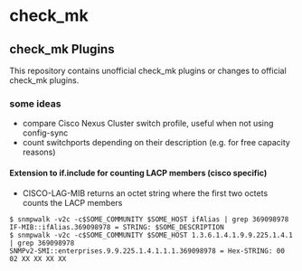 # check_mk

## check_mk Plugins
This repository contains unofficial check_mk plugins or changes to official check_mk plugins.

### some ideas
* compare Cisco Nexus Cluster switch profile, useful when not using config-sync
* count switchports depending on their description (e.g. for free capacity reasons)

#### Extension to if.include for counting LACP members (cisco specific)
* CISCO-LAG-MIB returns an octet string where the first two octets counts  the LACP members
```
$ snmpwalk -v2c -c$SOME_COMMUNITY $SOME_HOST ifAlias | grep 369098978
IF-MIB::ifAlias.369098978 = STRING: $SOME_DESCRIPTION
$ snmpwalk -v2c -c$SOME_COMMUNITY $SOME_HOST 1.3.6.1.4.1.9.9.225.1.4.1 | grep 369098978
SNMPv2-SMI::enterprises.9.9.225.1.4.1.1.1.369098978 = Hex-STRING: 00 02 XX XX XX XX
```

